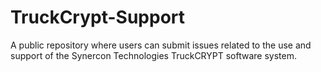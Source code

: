 # TruckCrypt-Support
A public repository where users can submit issues related to the use and support of the Synercon Technologies TruckCRYPT software system.
